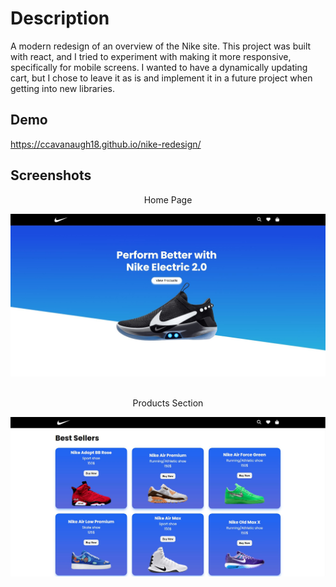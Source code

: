 # Description

A modern redesign of an overview of the Nike site. This project was built with react, 
and I tried to experiment with making it more responsive, specifically for mobile screens. 
I wanted to have a dynamically updating cart, but I chose to leave it as is and 
implement it in a future project when getting into new libraries.

## Demo

https://ccavanaugh18.github.io/nike-redesign/

## Screenshots

<div style="text-align: center;">
<p>Home Page</p>
	<img src="src/assets/nike-screenshot.jpg" alt="Project Screenshot">
	
</div>
<br />
<div style="text-align: center;">
	<p>Products Section</p>
	<img src="src/assets/nike-screenshot2.jpg" alt="Project Screenshot">
</div>
